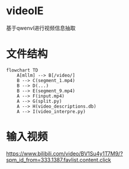 # videoIE
基于qwenvl进行视频信息抽取


# 文件结构
```mermaid
flowchart TD
    A[mllm] --> B[/video/]
    B --> C(segment_1.mp4)
    B --> D(...)
    B --> E(segment_9.mp4)
    A --> F(input.mp4)
    A --> G(split.py)
    A --> H(video_descriptions.db)
    A --> I(video_interpre.py)
```
 # 输入视频

 https://www.bilibili.com/video/BV1Su4y1T7M9/?spm_id_from=333.1387.favlist.content.click
